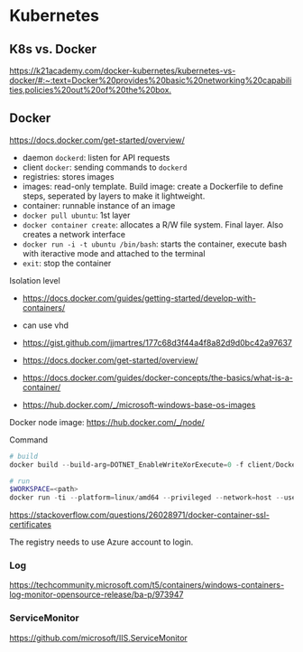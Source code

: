 # Kubernetes

## K8s vs. Docker

<https://k21academy.com/docker-kubernetes/kubernetes-vs-docker/#:~:text=Docker%20provides%20basic%20networking%20capabilities,policies%20out%20of%20the%20box.>

## Docker

<https://docs.docker.com/get-started/overview/>

- daemon `dockerd`: listen for API requests
- client `docker`: sending commands to `dockerd`
- registries: stores images
- images: read-only template. Build image: create a Dockerfile to define steps, seperated by layers to make it lightweight.
- container: runnable instance of an image
- `docker pull ubuntu`: 1st layer
- `docker container create`: allocates a R/W file system. Final layer. Also creates a network interface
- `docker run -i -t ubuntu /bin/bash`: starts the container, execute bash with iteractive mode and attached to the terminal
- `exit`: stop the container

Isolation level

- <https://docs.docker.com/guides/getting-started/develop-with-containers/>

- can use vhd
- <https://gist.github.com/jjmartres/177c68d3f44a4f8a82d9d0bc42a97637>
- <https://docs.docker.com/get-started/overview/>
- <https://docs.docker.com/guides/docker-concepts/the-basics/what-is-a-container/>
- <https://hub.docker.com/_/microsoft-windows-base-os-images>

Docker node image: <https://hub.docker.com/_/node/>

Command

```powershell
# build
docker build --build-arg=DOTNET_EnableWriteXorExecute=0 -f client/Dockerfile -t k8s-client .

# run
$WORKSPACE=<path>
docker run -ti --platform=linux/amd64 --privileged --network=host --user root --volume $WORKSPACE/k8s-infrastructure/ --volume $WORKSPACE/src/client/.azure:/root/.azure/ --volume $WORKSPACE/src/client/.kube/:/root/.kube --volume $WORKSPACE/src/client/.bashrc_local:/root/.bashrc_local --volume $WORKSPACE/src/client/.bash_history:/root/.bash_history --workdir /k8s-infrastructure/src/client k8s-client
```

<https://stackoverflow.com/questions/26028971/docker-container-ssl-certificates>

The registry needs to use Azure account to login.

### Log

<https://techcommunity.microsoft.com/t5/containers/windows-containers-log-monitor-opensource-release/ba-p/973947>

### ServiceMonitor

<https://github.com/microsoft/IIS.ServiceMonitor>
